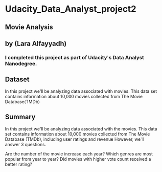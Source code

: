 # Udacity_Data_Analyst_project2

## Movie Analysis
## by (Lara Alfayyadh)

### I completed this project as part of Udacity's Data Analyst Nanodegree.

## Dataset
In this project we'll be analyzing data associated with movies. This data set contains information about 10,000 movies collected from The Movie Database(TMDb)

## Summary

In this project we'll be analyzing data associated with the movies. This data set contains information about 10,000 movies collected from The Movie Database (TMDb), including user ratings and revenue However, we'll answer 3 questions.

Are the number of the movie increase each year?
Which genres are most popular from year to year?
Did movies with higher vote count received a better rating?
